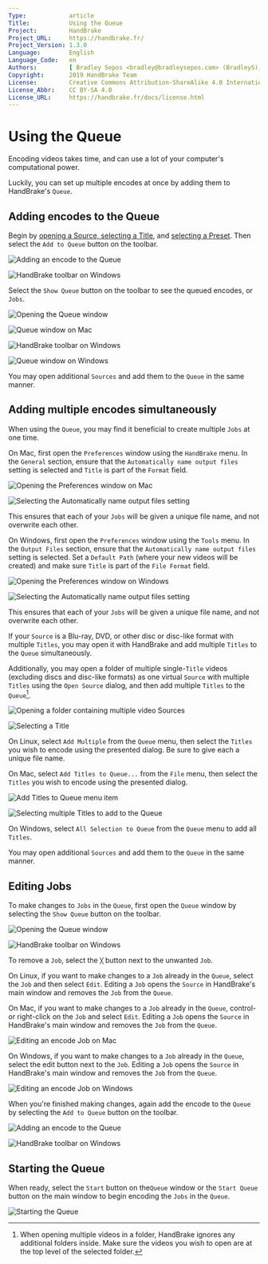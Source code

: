 ```yaml
---
Type:            article
Title:           Using the Queue
Project:         HandBrake
Project_URL:     https://handbrake.fr/
Project_Version: 1.3.0
Language:        English
Language_Code:   en
Authors:         [ Bradley Sepos <bradley@bradleysepos.com> (BradleyS), Scott (s55) ]
Copyright:       2019 HandBrake Team
License:         Creative Commons Attribution-ShareAlike 4.0 International
License_Abbr:    CC BY-SA 4.0
License_URL:     https://handbrake.fr/docs/license.html
---
```


Using the Queue
===============

Encoding videos takes time, and can use a lot of your computer's computational power.

Luckily, you can set up multiple encodes at once by adding them to HandBrake's `Queue`.

## Adding encodes to the Queue

Begin by [opening a Source, selecting a Title](../workflow/open-video-source.html), and [selecting a Preset](../workflow/select-preset.html). Then select the `Add to Queue` button on the toolbar.

<!-- .system-macos -->

![Adding an encode to the Queue](../../images/mac/add-to-queue-button-1.0.0.png "Select the Add to Queue button on the toolbar to add your encode to the queue.")

<!-- /.system-macos -->
<!-- .system-windows -->

![HandBrake toolbar on Windows](../../images/windows/toolbar-1.0.0.png "Select the Add to Queue button on the toolbar to add your encode to the queue.")

<!-- /.system-windows -->

Select the `Show Queue` button on the toolbar to see the queued encodes, or `Jobs`.

<!-- .system-macos -->

![Opening the Queue window](../../images/mac/queue-button-1.0.0.png "Select the Show Queue button on the toolbar to open the Queue window.")

![Queue window on Mac](../../images/mac/queue-1.0.0.png "The Queue window lists pending Jobs.")

<!-- /.system-macos -->
<!-- .system-windows -->

![HandBrake toolbar on Windows](../../images/windows/toolbar-1.0.0.png "Select the Show Queue button on the toolbar to open the Queue window.")

![Queue window on Windows](../../images/windows/queue-1.0.0.png "The Queue window lists pending Jobs.")

<!-- /.system-windows -->

You may open additional `Sources` and add them to the `Queue` in the same manner.

## Adding multiple encodes simultaneously

When using the `Queue`, you may find it beneficial to create multiple `Jobs` at one time.

<!-- .system-macos -->

On Mac, first open the `Preferences` window using the `HandBrake` menu. In the `General` section, ensure that the `Automatically name output files` setting is selected and `Title` is part of the `Format` field.

![Opening the Preferences window on Mac](../../images/mac/preferences-menu-1.0.0.png "Open the Preferences window using the HandBrake menu.")

![Selecting the Automatically name output files setting](../../images/mac/preferences-auto-naming-1.0.0.png "Select Automatically name output files to ensure unique file names when adding multiple Titles to the Queue.")

This ensures that each of your `Jobs` will be given a unique file name, and not overwrite each other.

<!-- /.system-macos -->
<!-- .system-windows -->

On Windows, first open the `Preferences` window using the `Tools` menu. In the `Output Files` section, ensure that the `Automatically name output files` setting is selected. Set a `Default Path` (where your new videos will be created) and make sure `Title` is part of the `File Format` field.

![Opening the Preferences window on Windows](../../images/windows/preferences-menu-1.0.0.png "Open the Preferences window using the Tools menu.")

![Selecting the Automatically name output files setting](../../images/windows/preferences-auto-naming-1.0.0.png "Set up Automatic File Naming to ensure unique file names when adding multiple Titles to the Queue.")

This ensures that each of your `Jobs` will be given a unique file name, and not overwrite each other.

<!-- /.system-windows -->

If your `Source` is a Blu-ray, DVD, or other disc or disc-like format with multiple `Titles`, you may open it with HandBrake and add multiple `Titles` to the `Queue` simultaneously.

Additionally, you may open a folder of multiple single-`Title` videos (excluding discs and disc-like formats) as one virtual `Source` with multiple `Titles` using the `Open Source` dialog, and then add multiple `Titles` to the `Queue`[^batch-scan-subdirectories].

<!-- .system-macos -->

![Opening a folder containing multiple video Sources](../../images/mac/open-source-dialog-folder-1.0.0.png "The Open Source dialog allows you to select a folder containing multiple video files.")

![Selecting a Title](../../images/mac/title-selection-1.1.0.png "The Title control lets you select which video clip you want to use.")

<!-- /.system-macos -->
<!-- .system-linux -->

On Linux, select `Add Multiple` from the `Queue` menu, then select the `Titles` you wish to encode using the presented dialog. Be sure to give each a unique file name.

<!-- /.system-linux -->
<!-- .system-macos -->

On Mac, select `Add Titles to Queue...` from the `File` menu, then select the `Titles` you wish to encode using the presented dialog.

![Add Titles to Queue menu item](../../images/mac/add-titles-to-queue-menu-1.0.0.png "Select Add Titles to Queue... from the File menu to open a selection dialog.")

![Selecting multiple Titles to add to the Queue](../../images/mac/add-titles-to-queue-1.0.0.png "Select the Titles you wish to encode from the Add Titles to Queue dialog.")

<!-- /.system-macos -->
<!-- .system-windows -->

On Windows, select `All Selection to Queue` from the `Queue` menu to add all `Titles`.

<!-- /.system-windows -->

You may open additional `Sources` and add them to the `Queue` in the same manner.

## Editing Jobs

To make changes to `Jobs` in the `Queue`, first open the `Queue` window by selecting the `Show Queue` button on the toolbar.

<!-- .system-macos -->

![Opening the Queue window](../../images/mac/queue-button-1.0.0.png "Select the Show Queue button on the toolbar to open the Queue window.")

<!-- /.system-macos -->
<!-- .system-windows -->

![HandBrake toolbar on Windows](../../images/windows/toolbar-1.0.0.png "Select the Show Queue button on the toolbar to open the Queue window.")

<!-- /.system-windows -->

To remove a `Job`, select the `╳` button next to the unwanted `Job`.

<!-- .system-linux -->

On Linux, if you want to make changes to a `Job` already in the `Queue`, select the `Job` and then select `Edit`. Editing a `Job` opens the `Source` in HandBrake's main window and removes the `Job` from the `Queue`.

<!-- /.system-linux -->
<!-- .system-macos -->

On Mac, if you want to make changes to a `Job` already in the `Queue`, control- or right-click on the `Job` and select `Edit`. Editing a `Job` opens the `Source` in HandBrake's main window and removes the `Job` from the `Queue`.

![Editing an encode Job on Mac](../../images/mac/queue-edit-1.0.0.png "Control- or right-click the Job and select Edit to make changes.")

<!-- /.system-macos -->
<!-- .system-windows -->

On Windows, if you want to make changes to a `Job` already in the `Queue`, select the edit button next to the `Job`. Editing a `Job` opens the `Source` in HandBrake's main window and removes the `Job` from the `Queue`.

![Editing an encode Job on Windows](../../images/windows/queue-1.0.0.png "Select the edit button, which looks like a sheet of paper, to make changes to a Job.")

<!-- /.system-windows -->

When you're finished making changes, again add the encode to the `Queue` by selecting the `Add to Queue` button on the toolbar.

<!-- .system-macos -->

![Adding an encode to the Queue](../../images/mac/add-to-queue-button-1.0.0.png "Select the Add to Queue button on the toolbar to add your encode to the queue.")

<!-- /.system-macos -->
<!-- .system-windows -->

![HandBrake toolbar on Windows](../../images/windows/toolbar-1.0.0.png "Select the Add to Queue button on the toolbar to add your encode to the queue.")

<!-- /.system-windows -->

## Starting the Queue

When ready, select the `Start` button on the`Queue` window or the `Start Queue` button on the main window to begin encoding the `Jobs` in the `Queue`.

<!-- .system-macos -->

![Starting the Queue](../../images/mac/start-queue-button-1.0.0.png "The Start Queue button begins encoding the Jobs in the Queue.")

<!-- /.system-macos -->

[^batch-scan-subdirectories]: When opening multiple videos in a folder, HandBrake ignores any additional folders inside. Make sure the videos you wish to open are at the top level of the selected folder.
